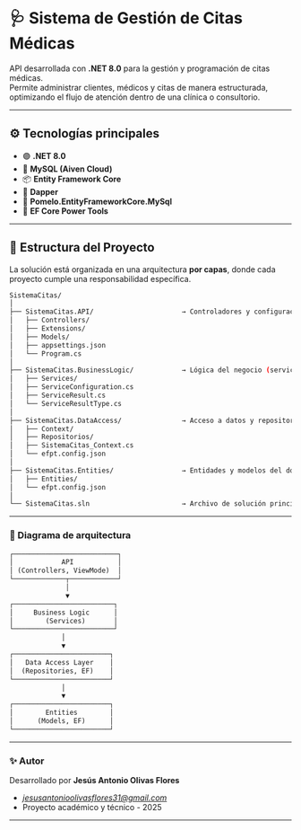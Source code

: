 # 🩺 Sistema de Gestión de Citas Médicas

API desarrollada con **.NET 8.0** para la gestión y programación de citas médicas.  
Permite administrar clientes, médicos y citas de manera estructurada, optimizando el flujo de atención dentro de una clínica o consultorio.

---

## ⚙️ Tecnologías principales

- 🟣 **.NET 8.0**
- 🐬 **MySQL (Aiven Cloud)**
- 📦 **Entity Framework Core**
- 🧩 **Dapper**
- 🔧 **Pomelo.EntityFrameworkCore.MySql**
- 🧰 **EF Core Power Tools**

---

## 🧱 Estructura del Proyecto

La solución está organizada en una arquitectura **por capas**, donde cada proyecto cumple una responsabilidad específica.

```bash
SistemaCitas/
│
├── SistemaCitas.API/                      → Controladores y configuración de la API
│   ├── Controllers/
│   ├── Extensions/
│   ├── Models/
│   ├── appsettings.json
│   └── Program.cs
│
├── SistemaCitas.BusinessLogic/            → Lógica del negocio (servicios, reglas, validaciones)
│   ├── Services/
│   ├── ServiceConfiguration.cs
│   ├── ServiceResult.cs
│   └── ServiceResultType.cs
│
├── SistemaCitas.DataAccess/               → Acceso a datos y repositorios
│   ├── Context/
│   ├── Repositorios/
│   ├── SistemaCitas_Context.cs
│   └── efpt.config.json
│
├── SistemaCitas.Entities/                 → Entidades y modelos del dominio
│   ├── Entities/
│   └── efpt.config.json
│
└── SistemaCitas.sln                       → Archivo de solución principal
```

---

### 🧱 Diagrama de arquitectura
```markdown
┌──────────────────────────┐
│            API           │
│ (Controllers, ViewMode)  │
└─────────────┬────────────┘
              │
              ▼
┌─────────────────────────┐
│     Business Logic      │
│        (Services)       │
└─────────────────────────┘
             │
             ▼
┌────────────────────────┐
│   Data Access Layer    │
│  (Repositories, EF)    │
└────────────────────────┘
             │
             ▼
┌────────────────────────┐
│        Entities        │
│      (Models, EF)      │
└────────────────────────┘
```
---

### ✨ Autor

Desarrollado por **Jesús Antonio Olivas Flores**  
 - *jesusantonioolivasflores31@gmail.com*
 - Proyecto académico y técnico - 2025  

---
